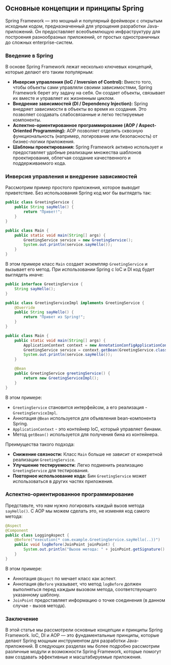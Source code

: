 ## Основные концепции и принципы Spring

Spring Framework — это мощный и популярный фреймворк с открытым исходным кодом, предназначенный для упрощения разработки Java-приложений. Он предоставляет всеобъемлющую инфраструктуру для построения разнообразных приложений, от простых одностраничных до сложных enterprise-систем.

### Введение в Spring

В основе Spring Framework лежат несколько ключевых концепций, которые делают его таким популярным:

* **Инверсия управления (IoC / Inversion of Control):**  Вместо того, чтобы объекты сами управляли своими зависимостями, Spring Framework берет эту задачу на себя. Он создает объекты, связывает их вместе и управляет их жизненным циклом. 
* **Внедрение зависимостей (DI / Dependency Injection):** Spring внедряет зависимости в объекты во время их создания. Это позволяет создавать слабосвязанные и легко тестируемые компоненты.
* **Аспектно-ориентированное программирование (AOP / Aspect-Oriented Programming):** AOP позволяет отделить сквозную функциональность (например, логирование или безопасность) от бизнес-логики приложения.
* **Шаблоны проектирования:** Spring Framework активно использует и предоставляет удобные реализации множества шаблонов проектирования, облегчая создание качественного и поддерживаемого кода.

### Инверсия управления и внедрение зависимостей

Рассмотрим пример простого приложения, которое выводит приветствие. Без использования Spring код мог бы выглядеть так:

```java
public class GreetingService {
    public String sayHello() {
        return "Привет!";
    }
}

public class Main {
    public static void main(String[] args) {
        GreetingService service = new GreetingService();
        System.out.println(service.sayHello());
    }
}
```

В этом примере класс `Main` создает экземпляр `GreetingService` и вызывает его метод. При использовании Spring с IoC и DI код будет выглядеть иначе:

```java
public interface GreetingService {
    String sayHello();
}

public class GreetingServiceImpl implements GreetingService {
    @Override
    public String sayHello() {
        return "Привет из Spring!";
    }
}

public class Main {
    public static void main(String[] args) {
        ApplicationContext context = new AnnotationConfigApplicationContext(Main.class);
        GreetingService service = context.getBean(GreetingService.class);
        System.out.println(service.sayHello());
    }

    @Bean
    public GreetingService greetingService() {
        return new GreetingServiceImpl();
    }
}
```

В этом примере:
* `GreetingService` становится интерфейсом, а его реализация - `GreetingServiceImpl`.
* Аннотация `@Bean` используется для объявления bean-компонента Spring. 
* `ApplicationContext` - это контейнер IoC, который управляет бинами.
* Метод `getBean()` используется для получения бина из контейнера.

Преимущества такого подхода:

* **Снижение связности:** Класс `Main` больше не зависит от конкретной реализации `GreetingService`.
* **Улучшение тестируемости:** Легко подменить реализацию `GreetingService` для тестирования.
* **Повторное использование кода:** Бин `GreetingService` может использоваться в других частях приложения.

### Аспектно-ориентированное программирование

Представьте, что нам нужно логировать каждый вызов метода `sayHello()`.  С AOP мы можем сделать это, не изменяя код самого метода:

```java
@Aspect
@Component
public class LoggingAspect {
    @Before("execution(* com.example.GreetingService.sayHello(..))")
    public void logBefore(JoinPoint joinPoint) {
        System.out.println("Вызов метода: " + joinPoint.getSignature().getName());
    }
}
```

В этом примере:

* Аннотация `@Aspect` по  мечает класс как аспект.
* Аннотация `@Before` указывает, что метод `logBefore` должен выполняться перед каждым вызовом метода, соответствующего указанному шаблону.
* `JoinPoint` предоставляет информацию о точке соединения (в данном случае - вызов метода).

### Заключение

В этой статье мы рассмотрели основные концепции и принципы Spring Framework. 
IoC, DI и AOP  — это  фундаментальные принципы, которые делают Spring мощным инструментом для разработки Java-приложений. 
В следующих разделах мы более подробно рассмотрим  различные модули и возможности Spring Framework, 
которые помогут вам создавать эффективные и масштабируемые приложения. 
